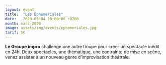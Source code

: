 ```yaml
---
layout: event
title:  "Les Ephémeriales"
date:   2020-03-04 20:00:00 +0200
month: mars-2020
image: assets/img/events/ephemeriales.jpg
tarif: 5€
---
```


**Le Groupe impro** challenge une autre troupe pour créer un spectacle inédit en 24h. Deux spectacles, une thématique, une contrainte de mise en scène, venez assister à un nouveau genre d’improvisation théâtrale.
